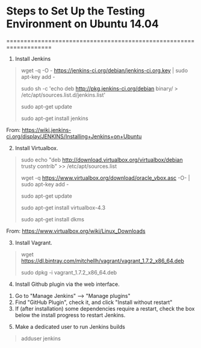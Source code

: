 # Steps to Set Up the Testing Environment on Ubuntu 14.04
===================================================================
1) Install Jenkins

> wget -q -O - https://jenkins-ci.org/debian/jenkins-ci.org.key | sudo apt-key add -
>
> sudo sh -c 'echo deb http://pkg.jenkins-ci.org/debian binary/ > /etc/apt/sources.list.d/jenkins.list'
>
> sudo apt-get update
>
> sudo apt-get install jenkins
>

From: https://wiki.jenkins-ci.org/display/JENKINS/Installing+Jenkins+on+Ubuntu

2) Install Virtualbox.

> sudo echo "deb http://download.virtualbox.org/virtualbox/debian trusty contrib" >> /etc/apt/sources.list
>
> wget -q https://www.virtualbox.org/download/oracle_vbox.asc -O- | sudo apt-key add -
>
> sudo apt-get update
>
> sudo apt-get install virtualbox-4.3
>
> sudo apt-get install dkms

From: https://www.virtualbox.org/wiki/Linux_Downloads

3) Install Vagrant.

> wget https://dl.bintray.com/mitchellh/vagrant/vagrant_1.7.2_x86_64.deb
>
> sudo dpkg -i vagrant_1.7.2_x86_64.deb

4) Install Github plugin via the web interface.
  1. Go to "Manage Jenkins" --> "Manage plugins"
  2. Find "GitHub Plugin", check it, and click "Install without restart"
  3. If (after installation) some dependencies require a restart, check the box below the install progress to restart Jenkins.

5) Make a dedicated user to run Jenkins builds

> adduser jenkins
